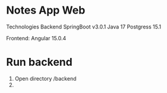 # Notes App Web
Technologies
Backend 
SpringBoot v3.0.1 Java 17
Postgress 15.1

Frontend:
Angular 15.0.4

# Run backend
1. Open directory /backend 
2. 



